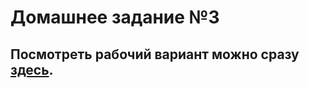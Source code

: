 # Домашнее задание №3

<h2>Посмотреть рабочий вариант можно сразу <a href="http://10.skm.pp.ua/hw3"><b>здесь</b></a>.</h2>
